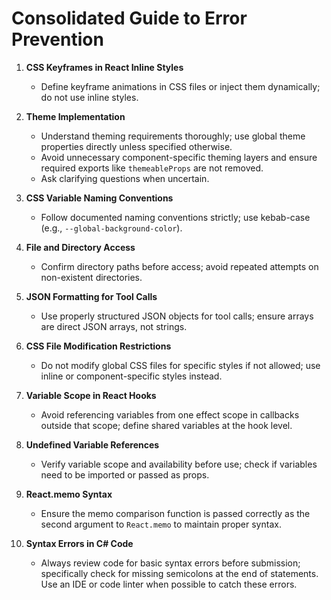 # Consolidated Guide to Error Prevention

1. **CSS Keyframes in React Inline Styles**  
   - Define keyframe animations in CSS files or inject them dynamically; do not use inline styles.

2. **Theme Implementation**  
   - Understand theming requirements thoroughly; use global theme properties directly unless specified otherwise.  
   - Avoid unnecessary component-specific theming layers and ensure required exports like `themeableProps` are not removed.  
   - Ask clarifying questions when uncertain.

3. **CSS Variable Naming Conventions**  
   - Follow documented naming conventions strictly; use kebab-case (e.g., `--global-background-color`).

4. **File and Directory Access**  
   - Confirm directory paths before access; avoid repeated attempts on non-existent directories.

5. **JSON Formatting for Tool Calls**  
   - Use properly structured JSON objects for tool calls; ensure arrays are direct JSON arrays, not strings.

6. **CSS File Modification Restrictions**  
   - Do not modify global CSS files for specific styles if not allowed; use inline or component-specific styles instead.

7. **Variable Scope in React Hooks**  
   - Avoid referencing variables from one effect scope in callbacks outside that scope; define shared variables at the hook level.

8. **Undefined Variable References**  
   - Verify variable scope and availability before use; check if variables need to be imported or passed as props.

9. **React.memo Syntax**  
   - Ensure the memo comparison function is passed correctly as the second argument to `React.memo` to maintain proper syntax.

10. **Syntax Errors in C# Code**  
    - Always review code for basic syntax errors before submission; specifically check for missing semicolons at the end of statements. Use an IDE or code linter when possible to catch these errors.